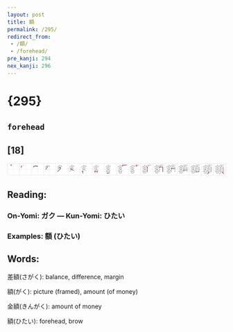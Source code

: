 ```yaml
---
layout: post
title: 額
permalink: /295/
redirect_from:
 - /額/
 - /forehead/
pre_kanji: 294
nex_kanji: 296
---
```


# {295}

## `forehead`

## [18]

<div class="stroke"><img src="../images/E9A18D.png" /></div>

## Reading:

### On-Yomi: ガク &mdash; Kun-Yomi: ひたい

### Examples: 額 (ひたい)

## Words:

差額(さがく): balance, difference, margin

額(がく): picture (framed), amount (of money)

金額(きんがく): amount of money

額(ひたい): forehead, brow
